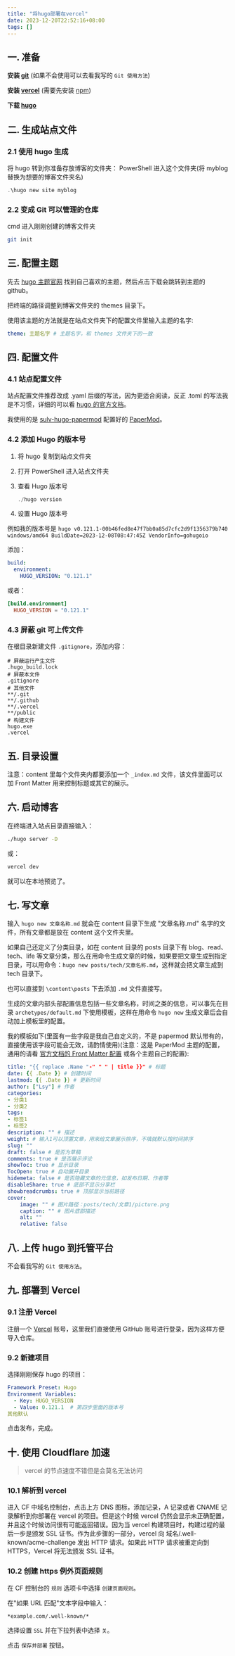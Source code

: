 ```yaml
---
title: "将hugo部署在vercel"
date: 2023-12-20T22:52:16+08:00
tags: []
---
```


## 一. 准备

**安装 [git](https://git-scm.com/book/zh/v2/%E8%B5%B7%E6%AD%A5-%E5%AE%89%E8%A3%85-Git)** (如果不会使用可以去看我写的 `Git 使用方法`)

**安装 [vercel](https://vercel.com/docs/cli)** (需要先安装 [npm](https://nodejs.cn/npm/cli/v8/configuring-npm/install/))

**下载 [hugo](https://github.com/gohugoio/hugo/releases)**

## 二. 生成站点文件

### 2.1 使用 hugo 生成

将 hugo 转到你准备存放博客的文件夹：
PowerShell 进入这个文件夹(将 myblog 替换为想要的博客文件夹名)

```powershell
.\hugo new site myblog
```

### 2.2 变成 Git 可以管理的仓库

cmd 进入刚刚创建的博客文件夹

```bash
git init
```

## 三. 配置主题

先去 [hugo 主题官网](https://themes.gohugo.io/) 找到自己喜欢的主题，然后点击下载会跳转到主题的 github。

把终端的路径调整到博客文件夹的 themes 目录下。

使用该主题的方法就是在站点文件夹下的配置文件里输入主题的名字:

```yaml
theme: 主题名字 # 主题名字，和 themes 文件夹下的一致
```

## 四. 配置文件

### 4.1 站点配置文件

站点配置文件推荐改成 .yaml 后缀的写法，因为更适合阅读，反正 .toml 的写法我是不习惯，详细的可以看 [hugo 的官方文档](https://gohugo.io/getting-started/configuration)。

我使用的是 [sulv-hugo-papermod](https://github.com/xyming108/sulv-hugo-papermod) 配置好的 [PaperMod](https://github.com/adityatelange/hugo-PaperMod)。

### 4.2 添加 Hugo 的版本号

1. 将 hugo 复制到站点文件夹
2. 打开 PowerShell 进入站点文件夹
3. 查看 Hugo 版本号

    ```powershell
    ./hugo version
    ```

4. 设置 Hugo 版本号

例如我的版本号是 `hugo v0.121.1-00b46fed8e47f7bb0a85d7cfc2d9f1356379b740 windows/amd64 BuildDate=2023-12-08T08:47:45Z VendorInfo=gohugoio`

添加：

```yaml
build:
  environment:
    HUGO_VERSION: "0.121.1"
```

或者：

```toml
[build.environment]
  HUGO_VERSION = "0.121.1"
```

### 4.3 屏蔽 git 可上传文件

在根目录新建文件 `.gitignore`，添加内容：

```gitignore
# 屏蔽运行产生文件
.hugo_build.lock
# 屏蔽本文件
.gitignore
# 其他文件
**/.git
**/.github
**/.vercel
**/public
# 构建文件
hugo.exe
.vercel
```

## 五. 目录设置

注意：content 里每个文件夹内都要添加一个 `_index.md` 文件，该文件里面可以加 Front Matter 用来控制标题或其它的展示。

## 六. 启动博客

在终端进入站点目录直接输入：

```bash
./hugo server -D
```

或：

```bash
vercel dev
```

就可以在本地预览了。

## 七. 写文章

输入 `hugo new 文章名称.md` 就会在 content 目录下生成 "文章名称.md" 名字的文件，所有文章都是放在 content 这个文件夹里。

如果自己还定义了分类目录，如在 content 目录的 posts 目录下有 blog、read、tech、life 等文章分类，那么在用命令生成文章的时候，如果要把文章生成到指定目录，可以用命令：`hugo new posts/tech/文章名称.md`，这样就会把文章生成到 tech 目录下。

也可以直接到 `\content\posts` 下去添加 `.md` 文件直接写。

生成的文章内部头部配置信息包括一些文章名称，时间之类的信息，可以事先在目录 `archetypes/default.md` 下使用模板，这样在用命令 `hugo new` 生成文章后会自动加上模板里的配置。

我的模板如下(里面有一些字段是我自己自定义的，不是 papermod 默认带有的，直接使用该字段可能会无效，请酌情使用)(注意：这是 PaperMod 主题的配置，通用的请看 [官方文档的 Front Matter 配置](https://gohugo.io/content-management/front-matter) 或各个主题自己的配置):

```yaml
title: "{{ replace .Name "-" " " | title }}" # 标题
date: {{ .Date }} # 创建时间
lastmod: {{ .Date }} # 更新时间
author: ["Lsy"] # 作者
categories:
- 分类1
- 分类2
tags:
- 标签1
- 标签2
description: "" # 描述
weight: # 输入1可以顶置文章，用来给文章展示排序，不填就默认按时间排序
slug: ""
draft: false # 是否为草稿
comments: true # 是否展示评论
showToc: true # 显示目录
TocOpen: true # 自动展开目录
hidemeta: false # 是否隐藏文章的元信息，如发布日期、作者等
disableShare: true # 底部不显示分享栏
showbreadcrumbs: true # 顶部显示当前路径
cover:
    image: "" # 图片路径：posts/tech/文章1/picture.png
    caption: "" # 图片底部描述
    alt: ""
    relative: false
```

## 八. 上传 hugo 到托管平台

不会看我写的 `Git 使用方法`。

## 九. 部署到 Vercel

### 9.1 注册 Vercel

注册一个 [Vercel](https://vercel.com/) 账号，这里我们直接使用 GitHub 账号进行登录，因为这样方便导入仓库。

### 9.2 新建项目

选择刚刚保存 hugo 的项目：

```yaml
Framework Preset: Hugo
Environment Variables:
  - Key: HUGO_VERSION
  - Value: 0.121.1  # 第四步里面的版本号
其他默认
```

点击发布，完成。

## 十. 使用 Cloudflare 加速

> vercel 的节点速度不错但是会莫名无法访问

### 10.1 解析到 vercel

进入 CF 中域名控制台，点击上方 DNS 图标，添加记录，A 记录或者 CNAME 记录解析到你部署在 vercel 的项目。但是这个时候 vercel 仍然会显示未正确配置，并且这个时候访问很有可能返回错误。因为当 vercel 构建项目时，构建过程的最后一步是颁发 SSL 证书。作为此步骤的一部分，vercel 向 域名/.well-known/acme-challenge 发出 HTTP 请求。如果此 HTTP 请求被重定向到 HTTPS，Vercel 将无法颁发 SSL 证书。

### 10.2 创建 https 例外页面规则

在 CF 控制台的 `规则` 选项卡中选择 `创建页面规则`。

在"如果 URL 匹配"文本字段中输入：

```text
*example.com/.well-known/*
```

选择设置 `SSL` 并在下拉列表中选择 `关`。

点击 `保存并部署` 按钮。
